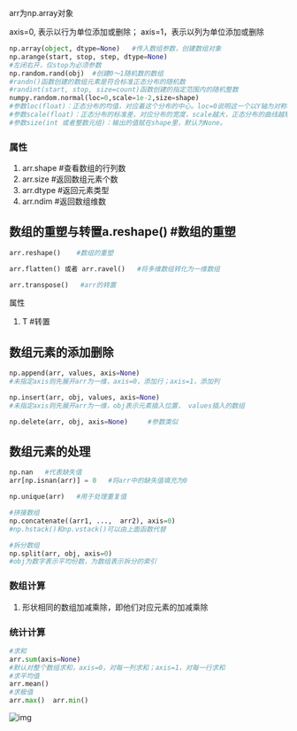 arr为np.array对象

axis=0, 表示以行为单位添加或删除； axis=1，表示以列为单位添加或删除

```python
np.array(object, dtype=None)   #传入数组参数，创建数组对象
np.arange(start, stop, step, dtype=None)
#左闭右开，仅stop为必须参数
np.random.rand(obj)  #创建0～1随机数的数组
#randn()函数创建的数组元素是符合标准正态分布的随机数
#randint(start, stop, size=count)函数创建的指定范围内的随机整数
numpy.random.normal(loc=0,scale=1e-2,size=shape) 
#参数loc(float)：正态分布的均值，对应着这个分布的中心。loc=0说明这一个以Y轴为对称轴的正态分布，
#参数scale(float)：正态分布的标准差，对应分布的宽度，scale越大，正态分布的曲线越矮胖，scale越小，曲线越高瘦。
#参数size(int 或者整数元组)：输出的值赋在shape里，默认为None。
```

### **属性**

1. arr.shape    #查看数组的行列数
2. arr.size       #返回数组元素个数
3. arr.dtype    #返回元素类型
4. arr.ndim     #返回数组维数

## **数组的重塑与转置**a.reshape()    #数组的重塑

```python
arr.reshape()    #数组的重塑
```

```python
arr.flatten() 或者 arr.ravel()   #将多维数组转化为一维数组
```

```python
arr.transpose()   #arr的转置
```

属性

1. T  #转置

## **数组元素的添加删除**

```python
np.append(arr, values, axis=None)
#未指定axis则先展开arr为一维，axis=0，添加行；axis=1，添加列
```

```python
np.insert(arr, obj, values, axis=None)
#未指定axis则先展开arr为一维，obj表示元素插入位置， values插入的数组
```

```python
np.delete(arr, obj, axis=None)     #参数类似
```

## **数组元素的处理**

```python
np.nan   #代表缺失值
arr[np.isnan(arr)] = 0   #将arr中的缺失值填充为0
```

```python
np.unique(arr)   #用于处理重复值
```

```python
#拼接数组
np.concatenate((arr1, ...,  arr2), axis=0)   
#np.hstack()和np.vstack()可以由上面函数代替
```

```python
#拆分数组
np.split(arr, obj, axis=0)
#obj为数字表示平均份数，为数组表示拆分的索引
```

### **数组计算**

1. 形状相同的数组加减乘除，即他们对应元素的加减乘除

### **统计计算**

```python
#求和
arr.sum(axis=None)
#默认对整个数组求和，axis=0，对每一列求和；axis=1，对每一行求和
#求平均值
arr.mean()
#求极值
arr.max()  arr.min()
```







![img](https://img-blog.csdnimg.cn/20190828160900248.jpg?x-oss-process=image/watermark,type_ZmFuZ3poZW5naGVpdGk,shadow_10,text_aHR0cHM6Ly9ibG9nLmNzZG4ubmV0L20wXzM3NDYxNDE2,size_16,color_FFFFFF,t_70)

